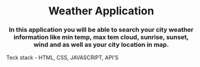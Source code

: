 <h1 align="center">Weather Application</h1>
<h3 align="center">In this application you will be able to search your city weather information like min temp, max tem cloud, sunrise, sunset, wind and as well as your city location in map.</h3>
Teck stack - HTML, CSS, JAVASCRIPT, API'S
